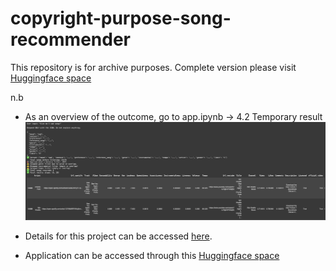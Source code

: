 # copyright-purpose-song-recommender

This repository is for archive purposes. Complete version please visit [Huggingface space](https://huggingface.co/spaces/shavirazh/copyright-purpose-song-recommender)


n.b
- As an overview of the outcome, go to app.ipynb -> 4.2 Temporary result
![alt text](https://github.com/shavirazh/copyright-purpose-song-recommender/blob/main/result_overview.png?raw=true)


- Details for this project can be accessed [here](https://docs.google.com/presentation/d/1Zz-iTA6TLCVlTEXeHdspC9Rg8qfjMANqj5p-elPW-qQ/edit#slide=id.g345f5807ebf_0_732).
- Application can be accessed through this [Huggingface space](https://huggingface.co/spaces/shavirazh/copyright-purpose-song-recommender)
